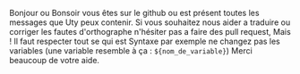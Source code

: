 Bonjour ou Bonsoir vous êtes sur le github ou est présent toutes les messages que Uty peux contenir.
Si vous souhaitez nous aider a traduire ou corriger les fautes d'orthographe n'hésiter pas a faire des pull request, Mais !
Il faut respecter tout se qui est Syntaxe par exemple ne changez pas les variables (une variable resemble à ça : `${nom_de_variable}`)
Merci beaucoup de votre aide.
